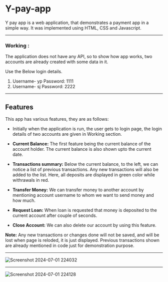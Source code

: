 # Y-pay-app
Y pay app is a  web application, that demonstrates a payment app in a simple way.
It was implemented using HTML, CSS and Javascript.

___

 ### Working :
The application does not have any API, so to show how app works, two accounts are already created with some data in it.

Use the Below login details. 

1) Username- yp    Password: 1111
2) Username- sj    Password: 2222



___

## Features 

This app has various features, they are as follows:

+ Initially when the application is run, the user gets to login page, the login details of two accounts are given in Working section.

+ **Current Balance:** The first feature being  the current balance of the account holder. The current balance is also shown upto the current date. 

+ **Transactions summary:** Below the current balance, to the left, we can notice a list of previous transactions. Any new transactions will also be added to the list. Here, all deposits are displayed in green color while withrawals in red.

+ **Transfer Money:** We can transfer money to another account by mentioning account username to whom we want to send money and how much.

+ **Request Loan:** When loan is requested that money is deposited to the current account after couple of seconds.

+ **Close Account:** We can also delete our account by using this feature.


 **Note:** Any new transactions or changes done will not be saved, and will be lost when page is reloded, it is just displayed. Previous transactions shown are already mentioned in code just for demonstration purpose.

 ___



![Screenshot 2024-07-01 224032](https://github.com/Astro-yash/Y-pay-app/assets/173896650/5ba20a15-ea0b-4ebf-a2f6-5d5d3c049d87)


___

![Screenshot 2024-07-01 224128](https://github.com/Astro-yash/Y-pay-app/assets/173896650/d70db180-42a8-4210-88e1-8ed5adf69657)




